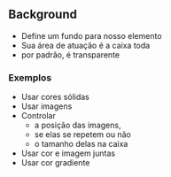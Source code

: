 ## Background

- Define um fundo para nosso elemento
- Sua área de atuação é a caixa toda
- por padrão, é transparente

### Exemplos

- Usar cores sólidas
- Usar imagens
- Controlar
    - a posição das imagens,
    - se elas se repetem ou não
    - o tamanho delas na caixa
- Usar cor e imagem juntas
- Usar cor gradiente